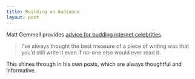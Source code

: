 ```yaml
---
title: Building an Audience
layout: post
---
```


Matt Gemmell provides [advice for budding internet
celebrities](http://mattgemmell.com/little-guys/).

>I’ve always thought the best measure of a piece of writing was that
 you’d still write it even if no-one else would ever read it.

This shines through in his own posts, which are always thoughtful and
informative.

